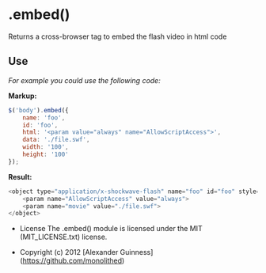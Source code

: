 # .embed()

Returns a cross-browser <object /> tag to embed the flash video in html code

## Use
*For example you could use the following code:*

**Markup:**

```javascript
$('body').embed({
	name: 'foo',
	id: 'foo',
	html: '<param value="always" name="AllowScriptAccess">',
	data: './file.swf',
	width: '100',
	height: '100'
});
```

**Result:**

```javascript
<object type="application/x-shockwave-flash" name="foo" id="foo" style="width: 100px; height: 100px;" data="./file.swf">
	<param name="AllowScriptAccess" value="always">
	<param name="movie" value="./file.swf">
</object>
```

* License
    The .embed() module is licensed under the MIT (MIT_LICENSE.txt) license.

* Copyright (c) 2012 [Alexander Guinness] (https://github.com/monolithed)
